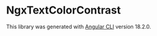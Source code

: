 # NgxTextColorContrast

This library was generated with [Angular CLI](https://github.com/angular/angular-cli) version 18.2.0.
